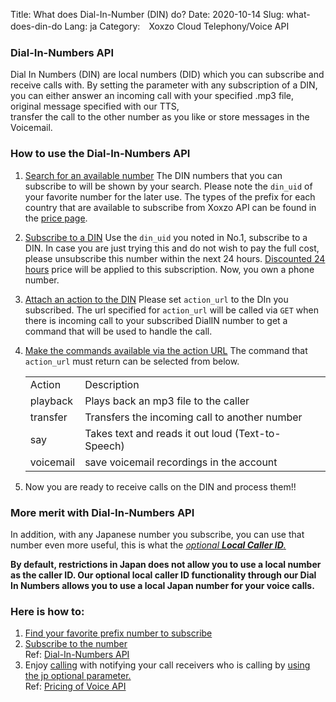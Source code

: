 Title: What does Dial-In-Number (DIN) do?
Date: 2020-10-14
Slug: what-does-din-do
Lang: ja
Category:　Xoxzo Cloud Telephony/Voice API

### Dial-In-Numbers API
Dial In Numbers (DIN) are local numbers (DID) which you can subscribe and receive calls with. 
By setting the parameter with any subscription of a DIN, 
you can either answer an incoming call with your specified .mp3 file, 
original message specified with our TTS,  
transfer the call to the other number as you like or
store messages in the Voicemail.

### How to use the Dial-In-Numbers API
1. [Search for an available number](https://docs.xoxzo.com/en/din.html#finding-a-dial-in-number-via-api)
   The DIN numbers that you can subscribe to will be shown by your search. Please note the `din_uid` of your favorite number for the later use.
   The types of the prefix for each country that are available to subscribe from Xoxzo API can be found in the [price page](https://www.xoxzo.com/en/about/pricing/voice/#din).
2. [Subscribe to a DIN](https://docs.xoxzo.com/en/din.html#subscribing-to-a-dial-in-number-via-api)
   Use the `din_uid` you noted in No.1, subscribe to a DIN. 
   In case you are just trying this and do not wish to pay the full cost, please unsubscribe this number within the next 24 hours.
   [Discounted 24 hours](https://www.xoxzo.com/en/about/pricing/voice/#din) price will be applied to this subscription.
   Now, you own a phone number.
3. [Attach an action to the DIN](https://docs.xoxzo.com/en/din.html#attach-an-action-to-the-dial-in-number-via-api)
   Please set `action_url` to the DIn you subscribed. 
   The url specified for `action_url` will be called via `GET` when there is incoming call to your subscribed DialIN number to get a command that will be used to handle the call.
4. [Make the commands available via the action URL](https://docs.xoxzo.com/en/din.html#sample)
   The command that `action_url` must return can be selected from below.
   <table>
      <tr>
         <td>
         Action
         </td>
         <td>
         Description
         </td>
      </tr>
      <tr>
         <td>
         playback
         </td>
         <td>
         Plays back an mp3 file to the caller
         </td>
      </tr>
      <tr>
         <td>
         transfer
         </td>
         <td>
         Transfers the incoming call to another number
         </td>
      </tr>
      <tr>
         <td>
         say
         </td>
         <td>
         Takes text and reads it out loud (Text-to-Speech)
         </td>
      </tr>      
      <tr>
         <td>
         voicemail
         </td>
         <td>
         save voicemail recordings in the account
         </td>
      </tr>
   </table>

5. Now you are ready to receive calls on the DIN and process them!!


### More merit with Dial-In-Numbers API
In addition, with any Japanese number you subscribe, you can use that number even more useful, this is what the [*optional **Local Caller ID**.*](https://www.xoxzo.com/en/about/voice-api/)

**By default, restrictions in Japan does not allow you to use a local number as the caller ID. Our optional local caller ID functionality through our Dial In Numbers allows you to use a local Japan number for your voice calls.**

### Here is how to:
1. [Find your favorite prefix number to subscribe](http://docs.xoxzo.com/en/din.html#finding-a-dial-in-number-via-api)
2. [Subscribe to the number](http://docs.xoxzo.com/en/din.html#subscribing-to-a-dial-in-number-via-api)</br>
Ref: [Dial-In-Numbers API](https://www.xoxzo.com/en/about/pricing/voice/#din)
3. Enjoy [calling](http://docs.xoxzo.com/en/voice.html#simple-playback-api) with notifying your call receivers who is calling by [using the jp optional parameter.](http://docs.xoxzo.com/ja/voice.html#jp-specific-optional-parameters)</br>
Ref: [Pricing of Voice API](https://www.xoxzo.com/en/about/pricing/voice/#outbound-call)
